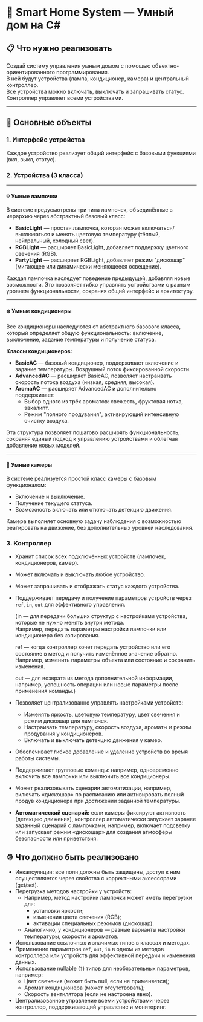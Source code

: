 ﻿# 📡 Smart Home System — Умный дом на C#

## 📋 Что нужно реализовать

Создай систему управления умным домом с помощью объектно-ориентированного программирования.  
В ней будут устройства (лампа, кондиционер, камера) и центральный контроллер.  
Все устройства можно включать, выключать и запрашивать статус.  
Контроллер управляет всеми устройствами.

---

## 🧩 Основные объекты

### 1. **Интерфейс устройства**

Каждое устройство реализует общий интерфейс с базовыми функциями (вкл, выкл, статус).

### 2. **Устройства** (3 класса)

---

#### 💡 Умные лампочки

В системе предусмотрены три типа лампочек, объединённые в иерархию через абстрактный базовый класс:

- **BasicLight** — простая лампочка, которая может включаться/выключаться и менять цветовую температуру (тёплый, нейтральный, холодный свет).
- **RGBLight** — расширяет BasicLight, добавляет поддержку цветного свечения (RGB).
- **PartyLight** — расширяет RGBLight, добавляет режим "дискошар" (мигающее или динамически меняющееся освещение).

Каждая лампочка наследует поведение предыдущей, добавляя новые возможности. Это позволяет гибко управлять устройствами с разным уровнем функциональности, сохраняя общий интерфейс и архитектуру.

---

#### ❄️ Умные кондиционеры

Все кондиционеры наследуются от абстрактного базового класса, который определяет общую функциональность: включение, выключение, задание температуры и получение статуса.

**Классы кондиционеров:**

- **BasicAC** — базовый кондиционер, поддерживает включение и задание температуры. Воздушный поток фиксированной скорости.
- **AdvancedAC** — расширяет BasicAC, позволяет настраивать скорость потока воздуха (низкая, средняя, высокая).
- **AromaAC** — расширяет AdvancedAC и дополнительно поддерживает:
    - Выбор одного из трёх ароматов: свежесть, фруктовая нотка, эвкалипт.
    - Режим "полного продувания", активирующий интенсивную очистку воздуха.

Эта структура позволяет пошагово расширять функциональность, сохраняя единый подход к управлению устройствами и облегчая добавление новых моделей.

---

#### 🎥 Умные камеры

В системе реализуется простой класс камеры с базовым функционалом:

- Включение и выключение.
- Получение текущего статуса.
- Возможность включать или отключать детекцию движения.

Камера выполняет основную задачу наблюдения с возможностью реагировать на движение, без дополнительных уровней наследования.

### 3. **Контроллер**

- Хранит список всех подключённых устройств (лампочек, кондиционеров, камер).
- Может включать и выключать любое устройство.
- Может запрашивать и отображать статус каждого устройства.
- Поддерживает передачу и получение параметров устройств через `ref`, `in`, `out` для эффективного управления.

  (in — для передачи больших структур с настройками устройства, которые не нужно менять внутри метода.  
  Например, передать параметры настройки лампочки или кондиционера без копирования.

  ref — когда контроллер хочет передать устройство или его состояние в метод и получить изменённое значение обратно.  
  Например, изменить параметры объекта или состояние и сохранить изменения.

  out — для возврата из метода дополнительной информации, например, успешность операции или новые параметры после применения команды.)

- Позволяет централизованно управлять настройками устройств:
    - Изменять яркость, цветовую температуру, цвет свечения и режим дискошар для лампочек.
    - Настраивать температуру, скорость воздуха, ароматы и режим продувания у кондиционеров.
    - Включать и выключать детекцию движения у камер.
- Обеспечивает гибкое добавление и удаление устройств во время работы системы.
- Поддерживает групповые команды: например, одновременно включить все лампочки или выключить все кондиционеры.
- Может реализовывать сценарии автоматизации, например, включать «дискошар» по расписанию или активировать полный продув кондиционера при достижении заданной температуры.
- **Автоматический сценарий:** если камеры фиксируют активность (детекцию движения), контроллер автоматически запускает заранее заданный сценарий с лампочками, например, включает подсветку или запускает режим «дискошар» для создания атмосферы безопасности или приветствия.


## ⚙️ Что должно быть реализовано

- Инкапсуляция: все поля должны быть защищены, доступ к ним осуществляется через свойства с корректными аксессорами (get/set).
- Перегрузка методов настройки у устройств:
    - Например, метод настройки лампочки может иметь перегрузки для:
        - установки яркости;
        - изменения цвета свечения (RGB);
        - активации специальных режимов (дискошар).
    - Аналогично, у кондиционеров — разные варианты настройки температуры, скорости и ароматов.
- Использование ссылочных и значимых типов в классах и методах.
- Применение параметров `ref`, `out`, `in` в одном из методов контроллера или устройств для эффективной передачи и изменения данных.
- Использование nullable (`?`) типов для необязательных параметров, например:
    - Цвет свечения (может быть null, если не применяется);
    - Аромат кондиционера (может отсутствовать);
    - Скорость вентилятора (если не настроена явно).
- Централизованное управление всеми устройствами через контроллер, поддерживающий управление и мониторинг.

---
